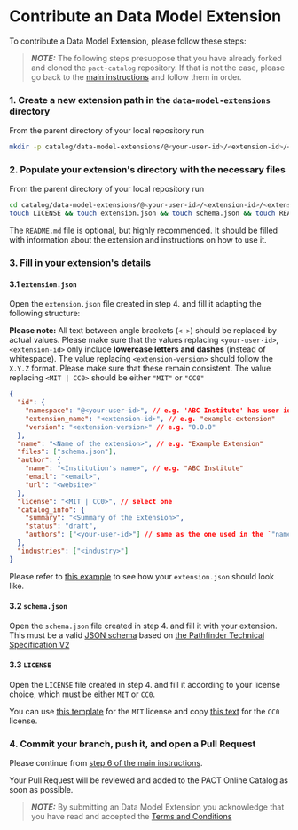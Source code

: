 # Contribute an Data Model Extension

To contribute a Data Model Extension, please follow these steps:

> **_NOTE:_** The following steps presuppose that you have already forked and cloned the `pact-catalog` repository. If that is not the case, please go back to the [main instructions](/README.md) and follow them in order.

### 1. Create a new extension path in the `data-model-extensions` directory

From the parent directory of your local repository run

```sh
mkdir -p catalog/data-model-extensions/@<your-user-id>/<extension-id>/<extension-version>
```

### 2. Populate your extension's directory with the necessary files

From the parent directory of your local repository run

```sh
cd catalog/data-model-extensions/@<your-user-id>/<extension-id>/<extension-version>
touch LICENSE && touch extension.json && touch schema.json && touch README.md
```

The `README.md` file is optional, but highly recommended. It should be filled with information about the extension and instructions on how to use it.

### 3. Fill in your extension's details

#### 3.1 `extension.json`

Open the `extension.json` file created in step 4. and fill it adapting the following structure:

<strong>Please note:</strong> All text between angle brackets (`< >`) should be replaced by actual values. Please make sure that the values replacing `<your-user-id>`, `<extension-id>` only include <strong>lowercase letters and dashes</strong> (instead of whitespace). The value replacing `<extension-version>` should follow the `X.Y.Z` format. Please make sure that these remain consistent. The value replacing `<MIT | CC0>` should be either `"MIT"` or `"CC0"`

```json
{
  "id": {
    "namespace": "@<your-user-id>", // e.g. 'ABC Institute' has user id "abc-institute" or "abc"
    "extension_name": "<extension-id>", // e.g. "example-extension"
    "version": "<extension-version>" // e.g. "0.0.0"
  },
  "name": "<Name of the extension>", // e.g. "Example Extension"
  "files": ["schema.json"],
  "author": {
    "name": "<Institution's name>", // e.g. "ABC Institute"
    "email": "<email>",
    "url": "<website>"
  },
  "license": "<MIT | CC0>", // select one
  "catalog_info": {
    "summary": "<Summary of the Extension>",
    "status": "draft",
    "authors": ["<your-user-id>"] // same as the one used in the `"namespace"` field (without '@')
  },
  "industries": ["<industry>"]
}
```

Please refer to [this example](./catalog/data-model-extensions/@example-institution/example-extension/0.0.0/extension.json) to see how your `extension.json` should look like.


#### 3.2 `schema.json`

Open the `schema.json` file created in step 4. and fill it with your extension. This must be a valid [JSON schema](https://json-schema.org) based on [the Pathfinder Technical Specification V2](https://wbcsd.github.io/tr/2023/data-exchange-protocol-20230314/)

#### 3.3 `LICENSE`

Open the `LICENSE` file created in step 4. and fill it according to your license choice, which must be either `MIT` or `CC0`.

You can use [this template](https://github.com/sine-fdn/pact-catalog-frontend/blob/main/frontend/utils/MIT.txt) for the `MIT` license and copy [this text](https://github.com/sine-fdn/pact-catalog-frontend/blob/main/frontend/utils/CC0.txt) for the `CC0` license.

### 4. Commit your branch, push it, and open a Pull Request

Please continue from [step 6 of the main instructions](/README.md#4-commit-and-push-your-branch).


Your Pull Request will be reviewed and added to the PACT Online Catalog as soon as possible.

> **_NOTE:_** By submitting an Data Model Extension you acknowledge that you have read and accepted the [Terms and Conditions](/catalog/legal/TERMSANDCONDITIONS.md)
